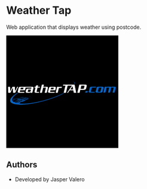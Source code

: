 # Weather Tap

Web application that displays weather using postcode.

![image](project_images/weathertap.png?raw=true)

## Authors

- Developed by Jasper Valero


